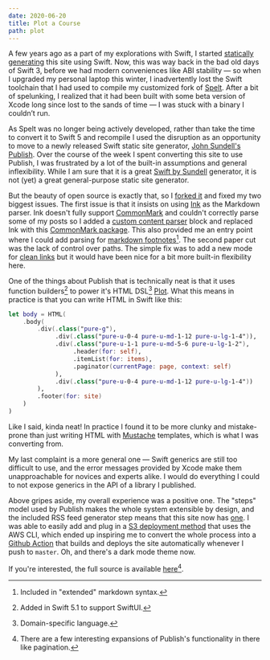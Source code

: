 ```yaml
---
date: 2020-06-20
title: Plot a Course
path: plot
---
```

A few years ago as a part of my explorations with Swift, I started [statically generating](/posts/generated-swiftly) this site using Swift. Now, this was way back in the bad old days of Swift 3, before we had modern conveniences like ABI stability — so when I upgraded my personal laptop this winter, I inadvertently lost the Swift toolchain that I had used to compile my customized fork of [Spelt](https://github.com/njdehoog/Spelt). After a bit of spelunking, I realized that it had been built with some beta version of Xcode long since lost to the sands of time — I was stuck with a binary I couldn’t run.

As Spelt was no longer being actively developed, rather than take the time to convert it to Swift 5 and recompile I used the disruption as an opportunity to move to a newly released Swift static site generator, [John Sundell's](https://twitter.com/johnsundell) [Publish](https://github.com/JohnSundell/Publish). Over the course of the week I spent converting this site to use Publish, I was frustrated by a lot of the built-in assumptions and general inflexibility. While I am sure that it is a great [Swift by Sundell](https://www.swiftbysundell.com) generator, it is not (yet) a great general-purpose static site generator.

But the beauty of open source is exactly that, so I [forked it](https://github.com/pvzig/Publish) and fixed my two biggest issues. The first issue is that it insists on using [Ink](https://github.com/JohnSundell/Ink) as the Markdown parser. Ink doesn't fully support [CommonMark](https://commonmark.org) and couldn't correctly parse some of my posts so I added a [custom content parser](https://github.com/pvzig/Publish/commit/74ab20ae5559f9e6c10ef0821e2325a7074ead79) block and replaced Ink with this [CommonMark package](https://github.com/SwiftDocOrg/CommonMark). This also provided me an entry point where I could add parsing for [markdown footnotes](https://github.com/pvzig/bytesized.co/blob/master/Sources/bytesized/CommonMark%2BFootnotes.swift)[^1]. The second paper cut was the lack of control over paths. The simple fix was to add a new mode for [clean links](https://github.com/pvzig/Publish/commit/248092234a0152516db894999e581371aa116876) but it would have been nice for a bit more built-in flexibility here.

One of the things about Publish that is technically neat is that it uses function builders[^2] to power it's HTML DSL[^3] [Plot](https://github.com/JohnSundell/Plot). What this means in practice is that you can write HTML in Swift like this:

```swift
let body = HTML(
    .body(
        .div(.class("pure-g"),
             .div(.class("pure-u-0-4 pure-u-md-1-12 pure-u-lg-1-4")),
             .div(.class("pure-u-1-1 pure-u-md-5-6 pure-u-lg-1-2"),
                  .header(for: self),
                  .itemList(for: items),
                  .paginator(currentPage: page, context: self)
             ),
             .div(.class("pure-u-0-4 pure-u-md-1-12 pure-u-lg-1-4"))
        ),
        .footer(for: site)
    )
)
```

Like I said, kinda neat! In practice I found it to be more clunky and mistake-prone than just writing HTML with [Mustache](https://mustache.github.io) templates, which is what I was converting from.

My last complaint is a more general one — Swift generics are still too difficult to use, and the error messages provided by Xcode make them unapproachable for novices and experts alike. I would do everything I could to not expose generics in the API of a library I published.

Above gripes aside, my overall experience was a positive one. The "steps" model used by Publish makes the whole system extensible by design, and the included RSS feed generator step 
means that this site now has [one](/feed.rss). I was able to easily add and plug in a [S3 deployment method](https://github.com/pvzig/bytesized.co/blob/master/Sources/bytesized/main.swift#L65) that uses the AWS CLI, which ended up inspiring me to convert the whole process into a [Github Action](https://github.com/pvzig/bytesized.co/blob/master/.github/workflows/deploy.yml) that builds and deploys the site automatically whenever I push to `master`. Oh, and there's a dark mode theme now.

If you're interested, the full source is available [here](https://github.com/pvzig/bytesized.co)[^4].

[^1]: Included in "extended" markdown syntax.
[^2]: Added in Swift 5.1 to support SwiftUI.
[^3]: Domain-specific language.
[^4]: There are a few interesting expansions of Publish's functionality in there like pagination.
